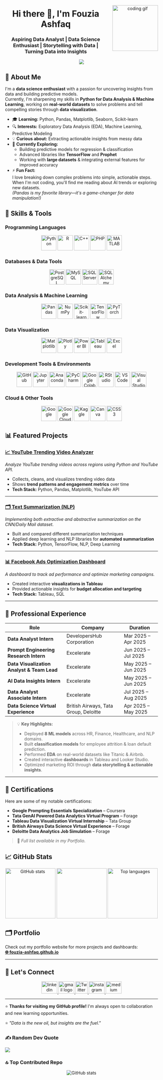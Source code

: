 <div align="center" style="display: flex; align-items: center; justify-content: center; gap: 20px;">
  <div>
    <h1>Hi there 👋, I'm Fouzia Ashfaq</h1>
    <h3>Aspiring Data Analyst | Data Science Enthusiast | Storytelling with Data | Turning Data into Insights</h3>
  </div>
  <img src="https://media.giphy.com/media/v1.Y2lkPWVjZjA1ZTQ3YndrZGVkcWttOHVlenQ5bng2bGY0bnZmODMyNHU3dXdqaWRuNGp0MiZlcD12MV9naWZzX3NlYXJjaCZjdD1n/okFG5aJWqRGMYXoKTD/giphy.gif" width="150" alt="coding gif"/>
</div>

<div align="center">
  <img src="https://visitor-badge.laobi.icu/badge?page_id=Fouzia0298.Fouzia0298&"  />
</div>

## 🌟 About Me
I'm a **data science enthusiast** with a passion for uncovering insights from data and building predictive models.  
Currently, I'm sharpening my skills in **Python for Data Analysis & Machine Learning**, working on **real-world datasets** to solve problems and tell compelling stories through **data visualization**.

- 🎓 **Learning:** Python, Pandas, Matplotlib, Seaborn, Scikit-learn  
- 🔍 **Interests:** Exploratory Data Analysis (EDA), Machine Learning, Predictive Modeling  
- 💡 **Curious about:** Extracting actionable insights from messy data  
- 🌱 **Currently Exploring:**
  - Building predictive models for regression & classification
  - Advanced libraries like **TensorFlow** and **Prophet**
  - Working with **large datasets** & integrating external features for improved accuracy  
- ⚡ **Fun Fact:**  
  I love breaking down complex problems into simple, actionable steps.  
  When I'm not coding, you'll find me reading about AI trends or exploring new datasets.  
  *(Pandas is my favorite library—it's a game-changer for data manipulation!)*

## 🚀 Skills & Tools

### Programming Languages
<p align="center">
  <img src="https://cdn.jsdelivr.net/gh/devicons/devicon/icons/python/python-original.svg" width="50" height="50" alt="Python" title="Python"/>
  <img src="https://cdn.jsdelivr.net/gh/devicons/devicon/icons/r/r-original.svg" width="50" height="50" alt="R" title="R"/>
  <img src="https://cdn.jsdelivr.net/gh/devicons/devicon/icons/cplusplus/cplusplus-original.svg" width="50" height="50" alt="C++" title="C++"/>
  <img src="https://cdn.jsdelivr.net/gh/devicons/devicon/icons/php/php-original.svg" width="50" height="50" alt="PHP" title="PHP"/>
  <img src="https://cdn.jsdelivr.net/gh/devicons/devicon/icons/matlab/matlab-original.svg" width="50" height="50" alt="MATLAB" title="MATLAB"/>
</p>

### Databases & Data Tools
<p align="center">
  <img src="https://cdn.jsdelivr.net/gh/devicons/devicon/icons/postgresql/postgresql-original.svg" width="50" height="50" alt="PostgreSQL" title="PostgreSQL"/>
  <img src="https://cdn.jsdelivr.net/gh/devicons/devicon/icons/mysql/mysql-original.svg" width="50" height="50" alt="MySQL" title="MySQL"/>
  <img src="https://cdn.jsdelivr.net/gh/devicons/devicon/icons/microsoftsqlserver/microsoftsqlserver-plain.svg" width="50" height="50" alt="SQL Server" title="SQL Server"/>
  <img src="https://cdn.jsdelivr.net/gh/devicons/devicon/icons/sqlalchemy/sqlalchemy-original.svg" width="50" height="50" alt="SQLAlchemy" title="SQLAlchemy"/>
</p>

### Data Analysis & Machine Learning
<p align="center">
  <img src="https://cdn.jsdelivr.net/gh/devicons/devicon/icons/pandas/pandas-original.svg" width="50" height="50" alt="Pandas" title="Pandas"/>
  <img src="https://cdn.jsdelivr.net/gh/devicons/devicon/icons/numpy/numpy-original.svg" width="50" height="50" alt="NumPy" title="NumPy"/>
  <img src="https://cdn.jsdelivr.net/gh/devicons/devicon/icons/scikitlearn/scikitlearn-original.svg" width="50" height="50" alt="Scikit-learn" title="Scikit-learn"/>
  <img src="https://cdn.jsdelivr.net/gh/devicons/devicon/icons/tensorflow/tensorflow-original.svg" width="50" height="50" alt="TensorFlow" title="TensorFlow"/>
  <img src="https://cdn.jsdelivr.net/gh/devicons/devicon/icons/pytorch/pytorch-original.svg" width="50" height="50" alt="PyTorch" title="PyTorch"/>
</p>

### Data Visualization
<p align="center">
  <img src="https://cdn.jsdelivr.net/gh/devicons/devicon/icons/matplotlib/matplotlib-original.svg" width="50" height="50" alt="Matplotlib" title="Matplotlib"/>
  <img src="https://cdn.jsdelivr.net/gh/devicons/devicon/icons/plotly/plotly-original.svg" width="50" height="50" alt="Plotly" title="Plotly"/>
  <img src="https://img.icons8.com/color/48/power-bi.png" width="50" height="50" alt="Power BI" title="Power BI"/>
  <img src="https://img.icons8.com/color/48/tableau-software.png" width="50" height="50" alt="Tableau" title="Tableau"/>
  <img src="https://img.icons8.com/color/48/ms-excel.png" width="50" height="50" alt="Excel" title="Excel"/>
</p>

### Development Tools & Environments
<p align="center">
  <img src="https://cdn.jsdelivr.net/gh/devicons/devicon/icons/github/github-original.svg" width="50" height="50" alt="GitHub" title="GitHub"/>
  <img src="https://cdn.jsdelivr.net/gh/devicons/devicon/icons/jupyter/jupyter-original.svg" width="50" height="50" alt="Jupyter" title="Jupyter"/>
  <img src="https://cdn.jsdelivr.net/gh/devicons/devicon/icons/anaconda/anaconda-original.svg" width="50" height="50" alt="Anaconda" title="Anaconda"/>
  <img src="https://cdn.jsdelivr.net/gh/devicons/devicon/icons/pycharm/pycharm-original.svg" width="50" height="50" alt="PyCharm" title="PyCharm"/>
  <img src="https://cdn.jsdelivr.net/gh/devicons/devicon@latest/icons/googlecolab/googlecolab-plain.svg" width="50" height="50" alt="Google Colab" title="Google Colab"/>
  <img src="https://cdn.jsdelivr.net/gh/devicons/devicon/icons/rstudio/rstudio-original.svg" width="50" height="50" alt="RStudio" title="RStudio"/>
  <img src="https://cdn.jsdelivr.net/gh/devicons/devicon/icons/vscode/vscode-original.svg" width="50" height="50" alt="VS Code" title="VS Code"/>
  <img src="https://cdn.jsdelivr.net/gh/devicons/devicon/icons/visualstudio/visualstudio-plain.svg" width="50" height="50" alt="Visual Studio" title="Visual Studio"/>
</p>

### Cloud & Other Tools
<p align="center">
  <img src="https://cdn.jsdelivr.net/gh/devicons/devicon/icons/google/google-original.svg" width="50" height="50" alt="Google" title="Google"/>
  <img src="https://cdn.jsdelivr.net/gh/devicons/devicon/icons/googlecloud/googlecloud-original.svg" width="50" height="50" alt="Google Cloud" title="Google Cloud"/>
  <img src="https://cdn.jsdelivr.net/gh/devicons/devicon/icons/kaggle/kaggle-original.svg" width="50" height="50" alt="Kaggle" title="Kaggle"/>
  <img src="https://cdn.jsdelivr.net/gh/devicons/devicon/icons/canva/canva-original.svg" width="50" height="50" alt="Canva" title="Canva"/>
  <img src="https://cdn.jsdelivr.net/gh/devicons/devicon/icons/css3/css3-original.svg" width="50" height="50" alt="CSS3" title="CSS3"/>
</p>

## 📊 Featured Projects

### [📈 YouTube Trending Video Analyzer](https://github.com/yourusername/youtube-trending-video-analyzer)
*Analyze YouTube trending videos across regions using Python and YouTube API.*  
- Collects, cleans, and visualizes trending video data  
- Shows **trend patterns and engagement metrics** over time  
- **Tech Stack:** Python, Pandas, Matplotlib, YouTube API

---

### [🗂 Text Summarization (NLP)](https://github.com/yourusername/text-summarization-project)
*Implementing both extractive and abstractive summarization on the CNN/Daily Mail dataset.*  
- Built and compared different summarization techniques  
- Applied deep learning and NLP libraries for **automated summarization**  
- **Tech Stack:** Python, TensorFlow, NLP, Deep Learning

---

### [📊 Facebook Ads Optimization Dashboard](https://github.com/yourusername/facebook-ads-optimization)
*A dashboard to track ad performance and optimize marketing campaigns.*  
- Created interactive **visualizations in Tableau**  
- Provided actionable insights for **budget allocation and targeting**  
- **Tech Stack:** Tableau, SQL

---

## 💼 Professional Experience

| Role | Company | Duration |
|------|----------|----------|
| **Data Analyst Intern** | DevelopersHub Corporation | Mar 2025 – Apr 2025 |
| **Prompt Engineering Research Intern** | Excelerate | Jun 2025 – Jul 2025 |
| **Data Visualization Analyst & Team Lead** | Excelerate | May 2025 – Jun 2025 |
| **AI Data Insights Intern** | Excelerate | May 2025 – Jun 2025 |
| **Data Analyst Associate Intern** | Excelerate | Jul 2025 – Aug 2025 |
| **Data Science Virtual Experience** | British Airways, Tata Group, Deloitte | Apr 2025 – May 2025 |

> 💡 **Key Highlights:**
> - Deployed **8 ML models** across HR, Finance, Healthcare, and NLP domains.  
> - Built **classification models** for employee attrition & loan default prediction.  
> - Performed **EDA** on real-world datasets like Titanic & Airbnb.  
> - Created interactive **dashboards** in Tableau and Looker Studio.  
> - Optimized marketing ROI through **data storytelling & actionable insights**.

---

## 📜 Certifications
Here are some of my notable certifications:
- **Google Prompting Essentials Specialization** – Coursera  
- **Tata GenAI Powered Data Analytics Virtual Program** – Forage  
- **Tableau Data Visualization Virtual Internship** – Tata Group  
- **British Airways Data Science Virtual Experience** – Forage  
- **Deloitte Data Analytics Job Simulation** – Forage  

> 📂 *Full list available in my Portfolio.*

## 📈 GitHub Stats
<p align="center">
  <img src="https://github-readme-stats.vercel.app/api?username=Fouzia0298&show_icons=true&theme=tokyonight" alt="GitHub stats" height="165"/>
   <img src="https://nirzak-streak-stats.vercel.app/?user=Fouzia0298&theme=tokyonight&hide_border=false" height="165"/>
  <img src="https://github-readme-stats.vercel.app/api/top-langs/?username=Fouzia0298&layout=compact&theme=tokyonight" alt="Top languages" height="165"/>
</p>

## 🗂 Portfolio
Check out my portfolio website for more projects and dashboards:  
**[🌐 fouzia-ashfaq.github.io](https://fouzia-ashfaq.github.io)**

---

## 🤝 Let's Connect
<p align="center">
  <a href="https://www.linkedin.com/in/fouzia-ashfaq/" ><img src="https://raw.githubusercontent.com/maurodesouza/profile-readme-generator/master/src/assets/icons/social/linkedin/default.svg" width="52" height="40" alt="linkedin logo"/>
  </a>
  <a href="mailto:fouziaashfaq0298@gmail.com" >
    <img src="https://raw.githubusercontent.com/maurodesouza/profile-readme-generator/master/src/assets/icons/social/gmail/default.svg" width="52" height="40" alt="gmail logo"  />
  </a>
  <a href="https://x.com/FouziaAshf52367" >
    <img src="https://img.icons8.com/ios-filled/50/000000/twitterx--v2.png" width="40" height="40" alt="Twitter"/>
  </a>
  <a href="https://instagram.com/fouzia.ashfaq12">
      <img src="https://raw.githubusercontent.com/maurodesouza/profile-readme-generator/master/src/assets/icons/social/instagram/default.svg" width="52" height="40" alt="instagram logo"  />
  </a>
 <a href="https://medium.com/@fouziaashfaq0298">
  <img src="https://raw.githubusercontent.com/maurodesouza/profile-readme-generator/master/src/assets/icons/social/medium/default.svg" width="52" height="40" alt="medium logo"  />
    </a>
</p>

---

⭐ **Thanks for visiting my GitHub profile!** I'm always open to collaboration and new learning opportunities.  

⭐ *"Data is the new oil, but insights are the fuel."*

### ✍️ Random Dev Quote
![](https://quotes-github-readme.vercel.app/api?type=horizontal&theme=radical)

### 🔝 Top Contributed Repo
<p align="center">
  <img src="https://github-contributor-stats.vercel.app/api?username=Fouzia0298&limit=5&theme=tokyonight&combine_all_yearly_contributions=true" alt="GitHub stats"/>
</p>









